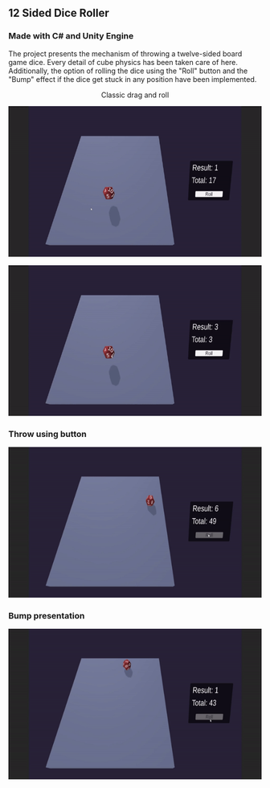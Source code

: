 ## 12 Sided Dice Roller
### Made with C# and Unity Engine

The project presents the mechanism of throwing a twelve-sided board game dice. Every detail of cube physics has been taken care of here. 
Additionally, the option of rolling the dice using the "Roll" button and the "Bump" effect if the dice get stuck in any position have been implemented.


<p align="center">
Classic drag and roll
</p>

<p align="center">
  <img src="Image/DragAndRoll.gif" width="700" height="300"/>
</p>
<p align="center">
  <img src="Image/DragAndRoll2.gif" width="700" height="300"/>
</p>

### Throw using button

<p align="center">
  <img src="Image/Roll.gif" width="700" height="300"/>
</p>

### Bump presentation

<p align="center">
  <img src="Image/RollAndBump.gif" width="700" height="300"/>
</p>
